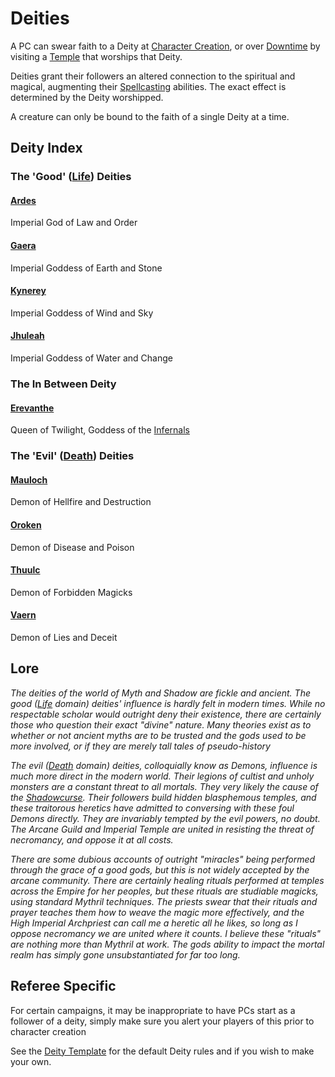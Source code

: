 # Deities
A PC can swear faith to a Deity at [Character Creation](../../../Character%20Creation/Character%20Creation%20Walkthrough.md), or over [Downtime](../../../Player%20Characters/Derived%20Statistics/Level.md#Downtime) by visiting a [Temple](../../../Economy/Detailed%20Prices/Relevant%20Prices/Temple%20Services.md) that worships that Deity.

Deities grant their followers an altered connection to the spiritual and magical, augmenting their [Spellcasting](../../Spellcasting.md) abilities. The exact effect is determined by the Deity worshipped.  

A creature can only be bound to the faith of a single Deity at a time.
## Deity Index

### The 'Good' ([Life](../../Spell%20Domains/Life.md)) Deities
#### [Ardes](Deity%20Index/Ardes.md)
Imperial God of Law and Order
#### [Gaera](Deity%20Index/Gaera.md)
Imperial Goddess of Earth and Stone
#### [Kynerey](Deity%20Index/Kynerey.md)
Imperial Goddess of Wind and Sky
#### [Jhuleah](Deity%20Index/Jhuleah.md)
Imperial Goddess of Water and Change
### The In Between Deity
#### [Erevanthe](Deity%20Index/Erevanthe.md)
Queen of Twilight, Goddess of the [Infernals](../../../Player%20Characters/Ancenstries/Infernals.md)
### The 'Evil' ([Death](../../Spell%20Domains/Death.md)) Deities
#### [Mauloch](Deity%20Index/Mauloch.md)
Demon of Hellfire and Destruction
#### [Oroken](Deity%20Index/Oroken.md)
Demon of Disease and Poison
#### [Thuulc](Deity%20Index/Thuulc.md)
Demon of Forbidden Magicks
#### [Vaern](Deity%20Index/Vaern.md)
Demon of Lies and Deceit

## Lore
*The deities of the world of Myth and Shadow are fickle and ancient. The good ([Life](../../Spell%20Domains/Life.md) domain) deities' influence is hardly felt in modern times. While no respectable scholar would outright deny their existence, there are certainly those who question their exact "divine" nature. Many theories exist as to whether or not ancient myths are to be trusted and the gods used to be more involved, or if they are merely tall tales of pseudo-history* 

*The evil ([Death](../../Spell%20Domains/Death.md) domain) deities, colloquially know as Demons, influence is much more direct in the modern world. Their legions of cultist and unholy monsters are a constant threat to all mortals. They very likely the cause of the [Shadowcurse](../../../Hazards/Shadowcurse.md). Their followers build hidden blasphemous temples, and these traitorous heretics have admitted to conversing with these foul Demons directly. They are invariably tempted by the evil powers, no doubt. The Arcane Guild and Imperial Temple are united in resisting the threat of necromancy, and oppose it at all costs.*

*There are some dubious accounts of outright "miracles" being performed through the grace of a good gods, but this is not widely accepted by the arcane community. There are certainly healing rituals performed at temples across the Empire for her peoples, but these rituals are studiable magicks, using standard Mythril techniques. The priests swear that their rituals and prayer teaches them how to weave the magic more effectively, and the High Imperial Archpriest can call me a heretic all he likes, so long as I oppose necromancy we are united where it counts. I believe these "rituals" are nothing more than Mythril at work. The gods ability to impact the mortal realm has simply gone unsubstantiated for far too long.*

## Referee Specific
For certain campaigns, it may be inappropriate to have PCs start as a follower of a deity, simply make sure you alert your players of this prior to character creation

See the [Deity Template](Deity%20Templates/Deity%20Template.md) for the default Deity rules and if you wish to make your own.